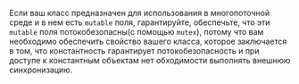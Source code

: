 Если ваш класс предназначен для использования в многопоточной среде и в нем есть `mutable` поля, гарантируйте, обеспечьте, что эти `mutable` поля потокобезопасны(с помощью `mutex`), потому что вам необходимо обеспечить свойство вашего класса, которое заключается в том, что константность гарантирует потокобезопасность и при доступе к константным объектам нет обходимости выполнять внешнюю синхронизацию.